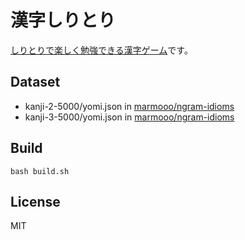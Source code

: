 # 漢字しりとり

[しりとりで楽しく勉強できる漢字ゲーム](https://marmooo.github.io/kanji-siritori/)です。

## Dataset

- kanji-2-5000/yomi.json in
  [marmooo/ngram-idioms](https://github.com/marmooo/ngram-idioms)
- kanji-3-5000/yomi.json in
  [marmooo/ngram-idioms](https://github.com/marmooo/ngram-idioms)

## Build

```
bash build.sh
```

## License

MIT
